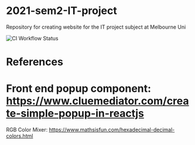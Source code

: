 # 2021-sem2-IT-project

Repository for creating website for the IT project subject at Melbourne Uni

![CI Workflow Status](https://github.com/github/docs/actions/workflows/node.js.yml/badge.svg)


# References

Front end popup component:
https://www.cluemediator.com/create-simple-popup-in-reactjs
=======
RGB Color Mixer: https://www.mathsisfun.com/hexadecimal-decimal-colors.html

